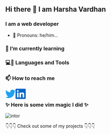 ## Hi there 👋 I am Harsha Vardhan

### I am a web developer

- 🧔 Pronouns: he/him...

### 🌱 I’m currently learning

### 💻🔨 Languages and Tools

### 📫 How to reach me

[<img align="left" alt="Twitter" width="32px" src="./icons/Twitter icon.svg" />][twitter]
[<img align="left" alt="LinkedIn" width="32px" src="./icons/LinkedIn icon.svg" />][linkedin]

<br />

### ✨ Here is some vim magic I did ✨

![intor](./profile_intro.gif)

👇👇👇 Check out some of my projects 👇👇👇

[twitter]: https://twitter.com/@Ganeshh___
[linkedin]: https://www.linkedin.com/in/harsha-vardhan-nakkina-447b721b4/
